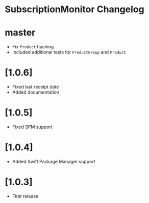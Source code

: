 SubscriptionMonitor Changelog
=============================

# master

 - Fix `Product` hashing
 - Included additional tests for `ProductGroup` and `Product`

# [1.0.6]
 
 - Fixed last receipt date
 - Added documentation

# [1.0.5]
 
 - Fixed SPM support

# [1.0.4]

 - Added Swift Package Manager support

# [1.0.3]

 - First release

